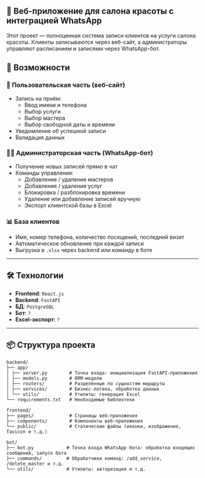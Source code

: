 ## 💇 Веб-приложение для салона красоты с интеграцией WhatsApp

Этот проект — полноценная система записи клиентов на услуги салона красоты. Клиенты записываются через веб-сайт, а администраторы управляют расписанием и записями через WhatsApp-бот.

## 🚀 Возможности

### 👤 Пользовательская часть (веб-сайт)
- Запись на приём:
  - Ввод имени и телефона
  - Выбор услуги
  - Выбор мастера
  - Выбор свободной даты и времени
- Уведомление об успешной записи
- Валидация данных

### 🧑‍💼 Администраторская часть (WhatsApp-бот)
- Получение новых записей прямо в чат
- Команды управления:
  - Добавление / удаление мастеров
  - Добавление / удаление услуг
  - Блокировка / разблокировка времени
  - Удаление или добавление записей вручную
  - Экспорт клиентской базы в Excel

### 📊 База клиентов
- Имя, номер телефона, количество посещений, последний визит
- Автоматическое обновление при каждой записи
- Выгрузка в `.xlsx` через backend или команду в боте

---

## 🛠️ Технологии

- **Frontend**: `React.js`
- **Backend**: `FastAPI`
- **БД**: `PostgreSQL`
- **Бот**: `?`
- **Excel-экспорт**: `?`

---

## 📦 Структура проекта
<pre><code>backend/
├── app/
│ ├── server.py        # Точка входа: инициализация FastAPI-приложения 
│ ├── models.py        # ORM-модели
│ ├── routers/         # Разделённые по сущностям маршруты
│ ├── services/        # Бизнес-логика, обработка данных
│ └── utils/           # Утилиты: генерация Excel
└── requirements.txt   # Необходимые библиотеки

frontend/
├── pages/             # Страницы веб-приложения
├── components/        # Компоненты веб-приложения 
└── public/            # Статические файлы (иконки, изображения, favicon и т.д.)

bot/
├── bot.py            # Точка входа WhatsApp бота: обработка входящих сообщений, запуск бота
├── commands/         # Обработчики команд: /add_service, /delete_master и т.д.
└── utils/            # Утилиты: авторизация и т.д.
</code></pre>
